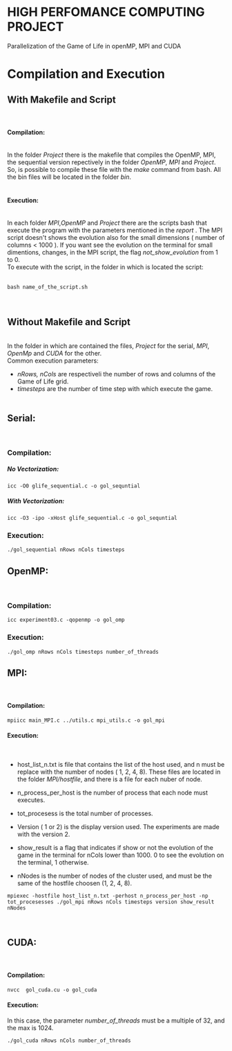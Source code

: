 # HIGH PERFOMANCE COMPUTING PROJECT

Parallelization of the Game of Life  in openMP, MPI and CUDA


# Compilation and Execution

## With Makefile and Script

</br>

#### Compilation:
</br>
In the folder <i>Project</i> there is the makefile that compiles the OpenMP, MPI, the sequential version repectively in the folder <i>OpenMP</i>, <i> MPI</i> and <i>Project</i>. So, is possible to compile these file with the <i>make</i> command from bash. All the bin files will be located in the folder <i>bin</i>.
</br></br>

#### Execution:
</br>
In each folder <i> MPI</i>,<i>OpenMP</i> and <i> Project </i> there are the scripts bash that execute the program with the parameters mentioned in the <i> report </i>. The MPI script doesn't shows the evolution also for the small dimensions ( number of columns < 1000 ). If you want see the evolution on the terminal for small dimentions, changes, in the MPI script, the flag <i>not_show_evolution</i> from 1 to 0.</br>
To execute with the script, in the folder in which is located the script:</br></br>

```
bash name_of_the_script.sh
```
</br>

## Without Makefile and Script
</br>
In the folder in which are contained the files, <i>Project</i> for the serial, <i>MPI</i>, <i>OpenMp</i> and <i>CUDA</i> for the other.</br>
Common execution parameters: </br>

- <i> nRows, nCols </i> are respectiveli the number of rows and columns of the Game of Life grid. </br> 
- <i> timesteps</i> are the number of time step with which execute the game.
</br></br>


## Serial:
</br>

### Compilation:

##### No Vectorization:

```
icc -O0 glife_sequential.c -o gol_sequntial
```

##### With Vectorization:

```
icc -O3 -ipo -xHost glife_sequential.c -o gol_sequntial
```

### Execution:

```
./gol_sequential nRows nCols timesteps
```


## OpenMP:
</br>

### Compilation:

```
icc experiment03.c -qopenmp -o gol_omp
```

### Execution:

```
./gol_omp nRows nCols timesteps number_of_threads
```

## MPI:
</br>

#### Compilation:

```
mpiicc main_MPI.c ../utils.c mpi_utils.c -o gol_mpi
```

#### Execution:
</br>

- host_list_n.txt is file that contains the list of the host used, and n must be replace with the number of nodes ( 1, 2, 4, 8). These files are located in the folder <i>MPI/hostfile</i>, and there is a file for each nuber of node.

- 	n_process_per_host  is the number of process that each node must executes.
-	tot_procesess is the total number of processes.
-	Version ( 1 or 2) is the display version used. The experiments are made with the version 2.
-	show_result is a flag that indicates if show or not the evolution of the game in the terminal for nCols lower than 1000. 0 to see the evolution on the terminal, 1 otherwise.
-	nNodes is the number of nodes of the cluster used, and must be the same of the hostfile choosen (1, 2, 4, 8).



```
mpiexec -hostfile host_list_n.txt -perhost n_process_per_host -np tot_procesesses ./gol_mpi nRows nCols timesteps version show_result nNodes
```
</br>


## CUDA:
</br>

#### Compilation:
```
nvcc  gol_cuda.cu -o gol_cuda
```
#### Execution:

In this case, the parameter <i>number_of_threads</i> must be a multiple of 32, and the max is 1024.

```
./gol_cuda nRows nCols number_of_threads
```